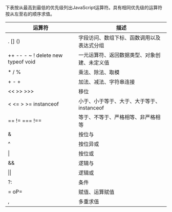 下表按从最高到最低的优先级列出JavaScript运算符。具有相同优先级的运算符按从左至右的顺序求值。

|运算符|描述|
|---|---|
|. [] ()|字段访问、数组下标、函数调用以及表达式分组|
|++ -- - ~ ! delete new typeof void	|一元运算符、返回数据类型、对象创建、未定义值|
|* / %	|乘法、除法、取模|
|+ - +	|加法、减法、字符串连接|
|<< >> >>>|移位|
|< <= > >= instanceof|小于、小于等于、大于、大于等于、instanceof|
|== != === !==	|等于、不等于、严格相等、非严格相等|
|&	|按位与|
|^	|按位异或|
|  &#124; 	|按位或|
|&&	|逻辑与|
| &#124;&#124; 	|逻辑或|
|?:	|条件|
|= oP=	|赋值、运算赋值|
|,	|多重求值|